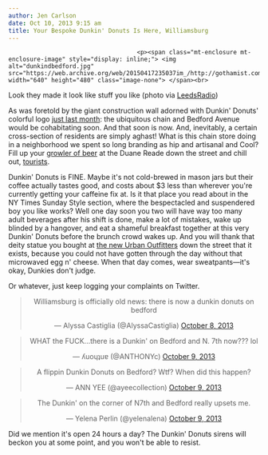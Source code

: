```yaml
---
author: Jen Carlson
date: Oct 10, 2013 9:15 am
title: Your Bespoke Dunkin' Donuts Is Here, Williamsburg
---
```


	
										<p><span class="mt-enclosure mt-enclosure-image" style="display: inline;"> <img alt="dunkindbedford.jpg" src="https://web.archive.org/web/20150417235037im_/http://gothamist.com/attachments/arts_jen/dunkindbedford.jpg" width="640" height="480" class="image-none"> </span><br>
<span class="photo_caption">Look they made it look like stuff you like (photo via <a href="https://web.archive.org/web/20150417235037/https://twitter.com/LeedsRadio/status/387590250052059138">LeedsRadio</a>)</span></p>

<p>As was foretold by the giant construction wall adorned with Dunkin&apos; Donuts&apos; colorful logo <a href="https://web.archive.org/web/20150417235037/http://gothamist.com/2013/09/19/williamsburg_dunkin_donuts.php">just last month</a>: the ubiquitous chain and Bedford Avenue would be cohabitating soon. And that soon is now. And, inevitably, a certain cross-section of residents are simply aghast! What is this chain store doing in a neighborhood we spent so long branding as hip and artisanal and Cool? Fill up your <a href="https://web.archive.org/web/20150417235037/http://gothamist.com/2011/01/14/duane_reade_wins_over_williamsburg.php">growler of beer</a> at the Duane Reade down the street and chill out, <a href="https://web.archive.org/web/20150417235037/http://gothamist.com/2013/09/23/ask_a_native_new_yorker_how_guilty.php">tourists</a>.</p>

<p>Dunkin&apos; Donuts is FINE. Maybe it&apos;s not cold-brewed in mason jars but their coffee actually tastes good, and costs about $3 less than wherever you&apos;re currently getting your caffeine fix at. Is it that place you read about in the NY Times Sunday Style section, where the bespectacled and suspendered boy you like works? Well one day soon you two will have way too many adult beverages after his shift is done, make a lot of mistakes, wake up blinded by a hangover, and eat a shameful breakfast together at this very Dunkin&apos; Donuts before the brunch crowd wakes up. And you will thank that deity statue you bought at <a href="https://web.archive.org/web/20150417235037/http://gothamist.com/2013/03/05/anthropologie_and_urban_outfitters.php">the new Urban Outfitters</a> down the street that it exists, because you could not have gotten through the day without that microwaved egg n&apos; cheese. When that day comes, wear sweatpants&#x2014;it&apos;s okay, Dunkies don&apos;t judge.</p>

<p>Or whatever, just keep logging your complaints on Twitter.</p>

<center><blockquote class="twitter-tweet"><p>Williamsburg is officially old news: there is now a dunkin donuts on bedford</p>&#x2014; Alyssa Castiglia (@AlyssaCastiglia) <a href="https://web.archive.org/web/20150417235037/https://twitter.com/AlyssaCastiglia/statuses/387647390271803392">October 8, 2013</a></blockquote>
<script async src="//web.archive.org/web/20150417235037js_/http://platform.twitter.com/widgets.js" charset="utf-8"></script></center>

<center><blockquote class="twitter-tweet"><p>WHAT the FUCK...there is a Dunkin&apos; on Bedford and N. 7th now??? lol</p>&#x2014; &#x28E;uo&#x265;&#x287;u&#x250; (@ANTHONYc) <a href="https://web.archive.org/web/20150417235037/https://twitter.com/ANTHONYc/statuses/387749438904868864">October 9, 2013</a></blockquote>
<script async src="//web.archive.org/web/20150417235037js_/http://platform.twitter.com/widgets.js" charset="utf-8"></script></center>

<center><blockquote class="twitter-tweet"><p>A flippin Dunkin Donuts on Bedford? Wtf? When did this happen?</p>&#x2014; ANN YEE (@ayeecollection) <a href="https://web.archive.org/web/20150417235037/https://twitter.com/ayeecollection/statuses/387770744345993216">October 9, 2013</a></blockquote>
<script async src="//web.archive.org/web/20150417235037js_/http://platform.twitter.com/widgets.js" charset="utf-8"></script></center>

<center><blockquote class="twitter-tweet"><p>The Dunkin&apos; on the corner of N7th and Bedford really upsets me.</p>&#x2014; Yelena Perlin (@yelenalena) <a href="https://web.archive.org/web/20150417235037/https://twitter.com/yelenalena/statuses/387799829055021058">October 9, 2013</a></blockquote>
<script async src="//web.archive.org/web/20150417235037js_/http://platform.twitter.com/widgets.js" charset="utf-8"></script></center>

<p>Did we mention it&apos;s open 24 hours a day? The Dunkin&apos; Donuts sirens will beckon you at some point, and you won&apos;t be able to resist.</p>					
										
									
				